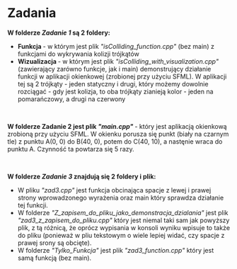 # Zadania

<b> W folderze <i>Zadanie 1</i> są 2 foldery: </b>
- <b> Funkcja </b> - w którym jest plik <i>"isColliding_function.cpp"</i> (bez main) z funkcjami do wykrywania kolizji trójkątów
- <b> Wizualizacja </b> - w którym jest plik <i>"isColliding_with_visualization.cpp"</i> (zawierający zarówno funkcje, jak i main) demonstrujący działanie funkcji w aplikacji okienkowej (zrobionej przy użyciu SFML). W aplikacji tej są 2 trójkąty - jeden statyczny i drugi, który możemy dowolnie rozciągać - gdy jest kolizja, to oba trójkąty zianieją kolor - jeden na pomarańczowy, a drugi na czerwony

<br>

<b> W folderze Zadanie 2 jest plik <i>"main.cpp"</i> </b> - który jest aplikacją okienkową zrobioną przy użyciu SFML. W okienku porusza się punkt (biały na czarnym tle) z punktu A(0, 0) do B(40, 0), potem do C(40, 10), a nastęnie wraca do punktu A. Czynność ta powtarza się 5 razy.

<br>

<b> W folderze <i>Zadanie 3</i> znajdują się 2 foldery i plik: </b>
- W pliku <i>"zad3.cpp"</i> jest funkcja obcinająca spacje z lewej i prawej strony wprowadzonego wyrażenia oraz main który sprawdza działanie tej funkcji.
- W folderze <i>"Z_zapisem_do_pliku_jako_demonstracja_dzialania"</i> jest plik <i>"zad3_z_zapisem_do_pliku.cpp"</i> który jest niemal taki sam jak powyższy plik, z tą różnicą, że oprócz wypisania w konsoli wyniku wpisuje to także do pliku (ponieważ w pliu tekstowym o wiele lepiej widać, czy spacje z prawej srony są obcięte).
- W folderze <i>"Tylko_Funkcja"</i> jest plik <i>"zad3_function.cpp"</i> który jest samą funkcją (bez main).
